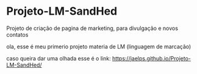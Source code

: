# Projeto-LM-SandHed
Projeto de criação de pagina de marketing, para divulgação e novos contatos

ola, esse é meu primerio projeto materia de LM (linguagem de marcação)

caso queira dar uma olhada esse é o link: https://jaelps.github.io/Projeto-LM-SandHed/
